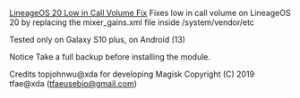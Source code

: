[LineageOS 20 Low in Call Volume Fix](https://github.com/Wreak0Havoc/LineageOS-20-Low-in-Call-Volume-Fix#readme)
Fixes low in call volume on LineageOS 20 by replacing the mixer_gains.xml file inside /system/vendor/etc

Tested only on Galaxy S10 plus, on Android (13)

Notice
Take a full backup before installing the module.

Credits
topjohnwu@xda for developing Magisk
Copyright (C) 2019 tfae@xda (tfaeusebio@gmail.com)
